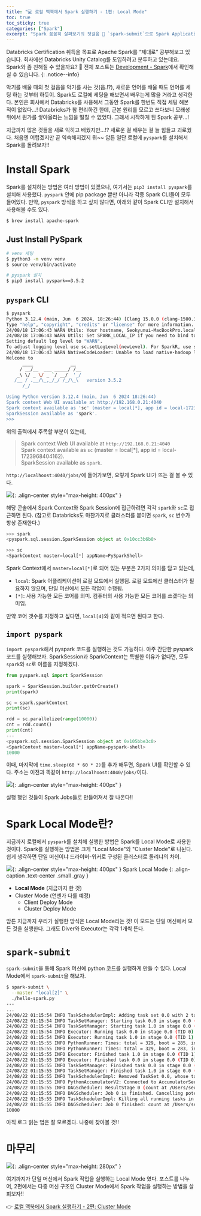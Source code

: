 ```yaml
---
title: "💻 로컬 맥북에서 Spark 실행하기 - 1편: Local Mode"
toc: true
toc_sticky: true
categories: ["Spark"]
excerpt: "Spark 꼼꼼히 살펴보기의 첫걸음 🏃 `spark-submit`으로 Spark Application 실행하기."
---
```


Databricks Certification 취득을 목표로 Apache Spark를 “제대로” 공부해보고 있습니다. 회사에선 Databricks Unity Catalog를 도입하려고 분투하고 있는데요. Spark와 좀 친해질 수 있을까요? 🎇 전체 포스트는 [Development - Spark](/topic/development#apache-spark)에서 확인해실 수 있습니다.
{: .notice--info}

악기를 배울 때의 첫 걸음을 악기를 사는 것(음.!?), 새로운 언어를 배울 때도 언어를 세팅 하는 것부터 하듯이. Spark도 로컬에 세팅을 해보면서 배우는게 많을 거라고 생각한다. 본인은 회사에서 Databricks를 사용해서 그동안 Spark를 한번도 직접 세팅 해본 적이 없었다...! Databricks가 참 편리하긴 한데, 근본 원리를 모르고 쓰다보니 모래성 위에서 뭔가를 쌓아올리는 느낌을 떨칠 수 없었다. 그래서 시작하게 된 Spark 공부...!

지금까지 많은 것들을 새로 익히고 배웠지만...!? 새로운 걸 배우는 걸 늘 힘들고 괴로웠다. 처음엔 어렵겠지만 곧 익숙해지겠지 뭐~~ 암튼 일단 로컬에 `pyspark`를 설치해서 Spark를 돌려보자!!

# Install Spark

Spark를 설치하는 방법은 여러 방법이 있겠으나, 여기서는 `pip3 install pyspark`를 설치해 사용했다. `pyspark` 안에 pip package 뿐만 아니라 각종 Spark CLI들이 모두 들어있다. 만약, `pyspark` 방식을 하고 싶지 않다면, 아래와 같이 Spark CLI만 설치해서 사용해볼 수도 있다.

```bash
$ brew install apache-spark
```

## Just Install PySpark

```sh
# venv 세팅
$ python3 -m venv venv
$ source venv/bin/activate

# pyspark 설치
$ pip3 install pyspark==3.5.2
```

## `pyspark` CLI

```sh
$ pyspark
Python 3.12.4 (main, Jun  6 2024, 18:26:44) [Clang 15.0.0 (clang-1500.3.9.4)] on darwin
Type "help", "copyright", "credits" or "license" for more information.
24/08/18 17:06:43 WARN Utils: Your hostname, Seokyunui-MacBookPro.local resolves to a loopback address: 127.0.0.1; using 192.168.0.21 instead (on interface en0)
24/08/18 17:06:43 WARN Utils: Set SPARK_LOCAL_IP if you need to bind to another address
Setting default log level to "WARN".
To adjust logging level use sc.setLogLevel(newLevel). For SparkR, use setLogLevel(newLevel).
24/08/18 17:06:43 WARN NativeCodeLoader: Unable to load native-hadoop library for your platform... using builtin-java classes where applicable
Welcome to
      ____              __
     / __/__  ___ _____/ /__
    _\ \/ _ \/ _ `/ __/  '_/
   /__ / .__/\_,_/_/ /_/\_\   version 3.5.2
      /_/

Using Python version 3.12.4 (main, Jun  6 2024 18:26:44)
Spark context Web UI available at http://192.168.0.21:4040
Spark context available as 'sc' (master = local[*], app id = local-1723968404162).
SparkSession available as 'spark'.
>>> 
```

위의 출력에서 주목할 부분이 있는데,

> Spark context Web UI available at `http://192.168.0.21:4040`<br/>
> Spark context available as `sc` (master = local[*], app id = local-1723968404162).<br/>
> SparkSession available as `spark`.

`http://localhoost:4040/jobs/`에 들어가보면, 요렇게 Spark UI가 뜨는 걸 볼 수 있다.

![](/images/development/spark/pyspark-spark-ui.png){: .align-center style="max-height: 400px" }

해당 콘솔에서 Spark Context와 Spark Session에 접근하려면 각각 `spark`와 `sc`로 접근하면 된다. (참고로 Databricks도 마찬가지로 클러스터를 붙이면 `spark`, `sc` 변수가 항상 존재한다.)

```py
>>> spark
<pyspark.sql.session.SparkSession object at 0x10cc3b6b0>

>>> sc
<SparkContext master=local[*] appName=PySparkShell>
```

Spark Context에서 `master=local[*]`로 되어 있는 부분은 2가지 의미를 담고 있는데,

- `local`: Spark 어플리케이션이 로컬 모드에서 실행됨. 로컬 모드에선 클러스터가 필요하지 않으며, 단일 머신에서 모든 작업이 수행됨.
- `[*]`: 사용 가능한 모든 코어를 의미. 컴퓨터의 사용 가능한 모든 코어를 쓰겠다는 의미임.

만약 코어 갯수를 지정하고 싶다면, `local[4]`와 같이 적으면 된다고 한다.


## `import pyspark`

`import pyspark`해서 pyspark 코드를 실행하는 것도 가능하다. 아주 간단한 pyspark 코드를 실행해보자. SparkSession과 SparkContext는 특별한 이유가 없다면, 모두 `spark`와 `sc`로 이름을 지정하겠다.

```py
from pyspark.sql import SparkSession

spark = SparkSession.builder.getOrCreate()
print(spark)

sc = spark.sparkContext
print(sc)

rdd = sc.parallelize(range(10000))
cnt = rdd.count()
print(cnt)
---
<pyspark.sql.session.SparkSession object at 0x105bbe3c0>
<SparkContext master=local[*] appName=pyspark-shell>
10000 
```

이때, 마지막에 `time.sleep(60 * 60 * 2)`를 추가 해두면, Spark UI를 확인할 수 있다. 주소는 이전과 똑같이 `http://localhoost:4040/jobs/`이다.

![](/images/development/spark/pyspark-spark-ui-2.png){: .align-center style="max-height: 400px" }

실행 했던 것들이 Spark Jobs들로 만들어져서 잘 나온다!!

# Spark Local Mode란?

지금까지 로컬에서 `pyspark`를 설치해 실행한 방법은 Spark를 Local Mode로 사용한 것이다. Spark를 실행하는 방법은 크게 "Local Mode"와 "Cluster Mode"로 나뉜다. 쉽게 생각하면 단일 머신이냐 드라이버-워커로 구성된 클러스터로 돌리냐의 차이.

![](/images/development/spark/spark-local-mode.png){: .align-center style="max-height: 400px" }
Spark Local Mode
{: .align-caption .text-center .small .gray }

- **Local Mode** (지금까지 한 것)
- Cluster Mode (언젠가 다룰 예정)
  - Client Deploy Mode
  - Cluster Deploy Mode

암튼 지금까지 우리가 실행한 방식은 Local Mode라는 것! 이 모드는 단일 머신에서 모든 것을 실행한다. 그래도 Diver와 Executor는 각각 1개씩 뜬다.

# `spark-submit`

`spark-submit`을 통해 Spark 머신에 python 코드를 실행하게 만들 수 있다. Local Mode에서 `spark-submit`을 해보자.

```sh
$ spark-submit \
  --master "local[2]" \
  ./hello-spark.py
---
...
24/08/22 01:15:54 INFO TaskSchedulerImpl: Adding task set 0.0 with 2 tasks resource profile 0
24/08/22 01:15:54 INFO TaskSetManager: Starting task 0.0 in stage 0.0 (TID 0) (172.30.1.16, executor driver, partition 0, PROCESS_LOCAL, 8979 bytes) 
24/08/22 01:15:54 INFO TaskSetManager: Starting task 1.0 in stage 0.0 (TID 1) (172.30.1.16, executor driver, partition 1, PROCESS_LOCAL, 8979 bytes) 
24/08/22 01:15:54 INFO Executor: Running task 0.0 in stage 0.0 (TID 0)
24/08/22 01:15:54 INFO Executor: Running task 1.0 in stage 0.0 (TID 1)
24/08/22 01:15:55 INFO PythonRunner: Times: total = 329, boot = 285, init = 44, finish = 0
24/08/22 01:15:55 INFO PythonRunner: Times: total = 329, boot = 283, init = 46, finish = 0
24/08/22 01:15:55 INFO Executor: Finished task 1.0 in stage 0.0 (TID 1). 1324 bytes result sent to driver
24/08/22 01:15:55 INFO Executor: Finished task 0.0 in stage 0.0 (TID 0). 1324 bytes result sent to driver
24/08/22 01:15:55 INFO TaskSetManager: Finished task 0.0 in stage 0.0 (TID 0) in 390 ms on 172.30.1.16 (executor driver) (1/2)
24/08/22 01:15:55 INFO TaskSetManager: Finished task 1.0 in stage 0.0 (TID 1) in 389 ms on 172.30.1.16 (executor driver) (2/2)
24/08/22 01:15:55 INFO TaskSchedulerImpl: Removed TaskSet 0.0, whose tasks have all completed, from pool 
24/08/22 01:15:55 INFO PythonAccumulatorV2: Connected to AccumulatorServer at host: 127.0.0.1 port: 51645
24/08/22 01:15:55 INFO DAGScheduler: ResultStage 0 (count at /Users/seokyunha/xxxx/hello-spark.py:10) finished in 0.832 s
24/08/22 01:15:55 INFO DAGScheduler: Job 0 is finished. Cancelling potential speculative or zombie tasks for this job
24/08/22 01:15:55 INFO TaskSchedulerImpl: Killing all running tasks in stage 0: Stage finished
24/08/22 01:15:55 INFO DAGScheduler: Job 0 finished: count at /Users/seokyunha/xxxx/hello-spark.py:10, took 0.848853 s
10000
```

아직 로그 읽는 법은 잘 모르겠다. 나중에 찾아볼 것!!

# 마무리

![](/images/meme/thumbs-up.png){: .align-center style="max-height: 280px" }

여기까지가 단일 머신에서 Spark 작업을 실행하는 Local Mode 였다. 포스트를 나누어, 2편에서는 다중 머신 구조인 Cluster Mode에서 Spark 작업을 실행하는 방법을 살펴보자!!

👉 [로컬 맥북에서 Spark 실행하기 - 2편: Cluster Mode](/2024/08/18/run-spark-on-local-2/)
